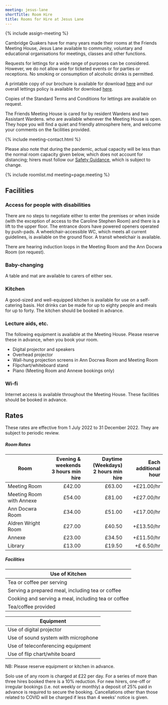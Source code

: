 ```yaml
---
meeting: jesus-lane
shortTitle: Room Hire
title: Rooms for Hire at Jesus Lane
---
```

{% include assign-meeting %}

<div class="row">

<div class="col-xs-12 col-sm-8" markdown="block">

Cambridge Quakers have for many years
made their rooms at the Friends Meeting
House, Jesus Lane available to community,
voluntary and educational organisations for
meetings, classes and other functions.

Requests for lettings for a wide range of
purposes can be considered. However,
we do not allow use for ticketed events
or for parties or receptions. No smoking
or consumption of alcoholic drinks is
permitted.

A printable copy of our brochure is available for download
<a target="_blank" href="/asset-site/jesus-lane/hirers.pdf">here</a>
and our overall lettings policy is available for download
<a target="_blank" href="/asset-site/jesus-lane/letting-policy.docx">here</a>.

Copies of the Standard Terms
and Conditions for lettings are available on
request.

The Friends Meeting House is cared for by
resident Wardens and two Assistant Wardens.
who are available whenever the Meeting House is
open. They hope you will find a quiet and friendly
atmosphere here, and welcome your comments on
the facilities provided.

</div>

<div class="col-xs-12 col-sm-4">

{% include meeting-contact.html %}

</div>

</div>

<div class="alert alert-warning">

Please also note that during the pandemic, actual capacity will be less than the normal room capacity given below, which does not account for distancing; hirers must follow our  <a target="_blank" href="/asset-site/jesus-lane/hirers-covid.pdf">Safety Guidance</a>, which is subject to change.

</div>

{% include roomlist.md meeting=page.meeting %}

## Facilities

### Access for people with disabilities

There are no steps to negotiate either to enter the
premises or when inside (with the exception of
access to the Caroline Stephen Room) and there
is a lift to the upper floor. The entrance doors
have powered openers operated by push-pads.  A
wheelchair-accessible WC, which meets all current
guidelines, is available on the ground floor.  A
transit wheelchair is available.

There are hearing induction loops in the Meeting
Room and the Ann Docwra Room (on request).

### Baby-changing

A table and mat are available to carers of either
sex.

### Kitchen

A good-sized and well-equipped kitchen is available
for use on a self-catering basis. Hot drinks can be
made for up to eighty people and meals for up to
forty.  The kitchen should be booked in advance.

### Lecture aids, etc.

The following equipment is available at the Meeting House. Please reserve these in advance, when you book your room.

- Digital projector and speakers
- Overhead projector
- Wall-hung projection screens in Ann Docrwa Room and Meeting Room
- Flipchart/whiteboard stand
- Piano (Meeting Room and Annexe bookings only)

### Wi-fi

Internet access is available throughout the
Meeting House. These facilities should be booked
in advance.

## Rates

These rates are effective from 1 July 2022 to 31 December 2022. They are subject to periodic review.

##### Room Rates

<div data-apply-selector="&gt;table" data-apply-class="table table-striped" markdown="block">

| Room | Evening & weekends <br/> 3 hours min hire | Daytime (Weekdays)<br/> 2 hours min hire | Each additional hour |
|--------------------------|-------:|-------:|-----------:|
| Meeting Room             | £42.00 | £63.00 | +£21.00/hr |
| Meeting Room with Annexe | £54.00 | £81.00 | +£27.00/hr |
| Ann Docwra Room          | £34.00 | £51.00 | +£17.00/hr |
| Aldren Wright Room       | £27.00 | £40.50 | +£13.50/hr |
| Annexe                   | £23.00 | £34.50 | +£11.50/hr |
| Library                  | £13.00 | £19.50 | +£ 6.50/hr |

</div>

##### Facilities

<div data-apply-selector="&gt;table" data-apply-class="table table-striped" markdown="block">

Use of Kitchen |
--|
Tea or coffee per serving                           | £6.50
Serving a prepared meal, including tea or coffee    | £14.00
Cooking and serving a meal, including tea or coffee | £23.00
Tea/coffee provided                                 | £1.00 per serving

Equipment |
--|
Use of digital projector            | £ 6.50
Use of sound system with microphone | £ 6.50
Use of teleconferencing equipment   | £11.00
Use of flip chart/white board       | no charge

NB: Please reserve equipment or kitchen in advance.

</div>

Solo use of any room is charged at £22 per day. For a
series of more than three hires booked there is a 10%
reduction. For new hirers, one-off or irregular bookings
(i.e. not weekly or monthly) a deposit of 25% paid in
advance is required to secure the booking. Cancellations
other than those related to COVID will be charged if less
than 4 weeks' notice is given.
